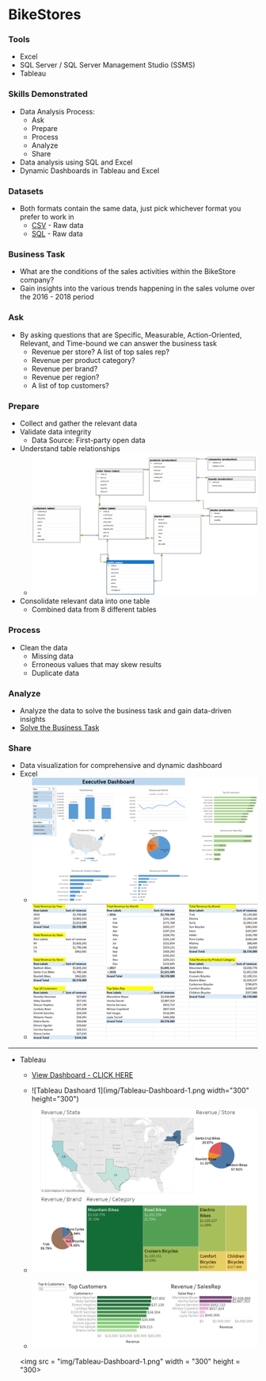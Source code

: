 # BikeStores

### Tools
* Excel
* SQL Server / SQL Server Management Studio (SSMS)
* Tableau

### Skills Demonstrated
* Data Analysis Process:
    * Ask
    * Prepare
    * Process
    * Analyze
    * Share
* Data analysis using SQL and Excel
* Dynamic Dashboards in Tableau and Excel

### Datasets
* Both formats contain the same data, just pick whichever format you prefer to work in
    * [CSV](Data-Source/CSV/) - Raw data
    * [SQL](Data-Source/SQL/) - Raw data

### Business Task
* What are the conditions of the sales activities within the BikeStore company?
* Gain insights into the various trends happening in the sales volume over the 2016 - 2018 period

### Ask
* By asking questions that are Specific, Measurable, Action-Oriented, Relevant, and Time-bound we can answer the business task
    * Revenue per store?
    A list of top sales rep?
    * Revenue per product category?
    * Revenue per brand?
    * Revenue per region?
    * A list of top customers?

### Prepare
* Collect and gather the relevant data
* Validate data integrity
    * Data Source: First-party open data
* Understand table relationships
    * ![screenshot](img/Database-Diagram.png)
* Consolidate relevant data into one table
    * Combined data from 8 different tables

### Process
* Clean the data
    * Missing data
    * Erroneous values that may skew results
    * Duplicate data

### Analyze
* Analyze the data to solve the business task and gain data-driven insights
* [Solve the Business Task](Questions-and-Answers.md)

### Share
* Data visualization for comprehensive and dynamic dashboard
* Excel
    * ![Excel Dashboard](img/Dashboard.png)
    * ![Excel KPI](img/KPI.png)

---

* Tableau
    * [View Dashboard - CLICK HERE](https://public.tableau.com/app/profile/zohair.awan/viz/BikeStores_17193581764380/Dashboard)
    * ![Tableau Dashoard 1](img/Tableau-Dashboard-1.png width="300" height="300")
   
    * ![Tableau Dashoard 2](img/Tableau-Dashboard-2.png)
    * ![Tableau Dashoard 3](img/Tableau-Dashboard-3.png)



     <img src = "img/Tableau-Dashboard-1.png" width = "300" height = "300>